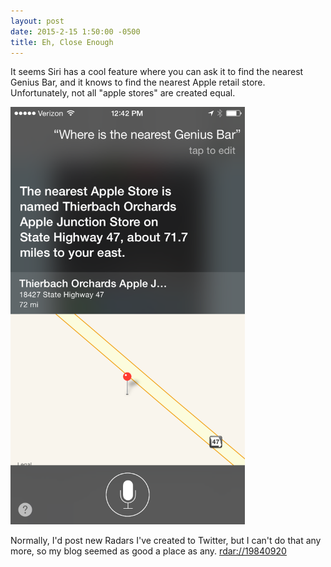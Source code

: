 ```yaml
---
layout: post
date: 2015-2-15 1:50:00 -0500
title: Eh, Close Enough
---
```


It seems Siri has a cool feature where you can ask it to find the nearest Genius Bar, and it knows to find the nearest Apple retail store. Unfortunately, not all "apple stores" are created equal.

<img src="/images/siri-apple-orchard.png" alt="A screenshot of Siri, showing an apple orchard when asked about the nearest Genius Bar." width="375">

Normally, I'd post new Radars I've created to Twitter, but I can't do that any more, so my blog seemed as good a place as any. [rdar://19840920](rdar://19840920)
